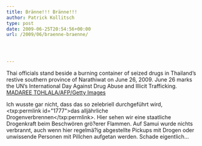 ```yaml
---
title: Bränne!!! Bränne!!!
author: Patrick Kollitsch
type: post
date: 2009-06-25T20:54:56+00:00
url: /2009/06/braenne-braenne/




---
```

<div class="flickr">
  <txp:thumbnail id="269" link="y" /></p> 
  
  <p>
    Thai officials stand beside a burning container of seized drugs in Thailand&#8217;s restive southern province of Narathiwat on June 26, 2009. June 26 marks the UN&#8217;s International Day Against Drug Abuse and Illicit Trafficking. <a href="http://www.daylife.com/photo/001RgT8gvI95Q?q=thailand"><span class="caps">MADAREE</span> <span class="caps">TOHLALA</span>/AFP/Getty Images</a>
  </p>
</div>

Ich wusste gar nicht, dass das so zelebriell durchgeführt wird, <txp:permlink id="1777">das alljährliche Drogenverbrennen</txp:permlink>. Hier sehen wir eine staatliche Drogenkraft beim Beschwören grö?erer Flammen. Auf Samui wurde nichts verbrannt, auch wenn hier regelmä?ig abgestellte Pickups mit Drogen oder unwissende Personen mit Pillchen aufgetan werden. Schade eigentlich&#8230;